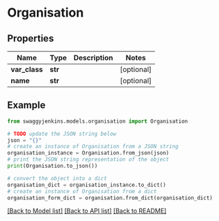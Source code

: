 # Organisation


## Properties

Name | Type | Description | Notes
------------ | ------------- | ------------- | -------------
**var_class** | **str** |  | [optional] 
**name** | **str** |  | [optional] 

## Example

```python
from swaggyjenkins.models.organisation import Organisation

# TODO update the JSON string below
json = "{}"
# create an instance of Organisation from a JSON string
organisation_instance = Organisation.from_json(json)
# print the JSON string representation of the object
print(Organisation.to_json())

# convert the object into a dict
organisation_dict = organisation_instance.to_dict()
# create an instance of Organisation from a dict
organisation_form_dict = organisation.from_dict(organisation_dict)
```
[[Back to Model list]](../README.md#documentation-for-models) [[Back to API list]](../README.md#documentation-for-api-endpoints) [[Back to README]](../README.md)


